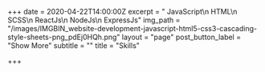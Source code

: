 +++
date = 2020-04-22T14:00:00Z
excerpt = "    JavaScript\n    HTML\n    SCSS\n    ReactJs\n    NodeJs\n    ExpressJs"
img_path = "/images/IMGBIN_website-development-javascript-html5-css3-cascading-style-sheets-png_pdEj0HQh.png"
layout = "page"
post_button_label = "Show More"
subtitle = ""
title = "Skills"

+++

